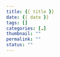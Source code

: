 ```yaml
---
title: {{ title }}
date: {{ date }}
tags: []
categories: [☁️]
thumbnail: ""
permalink: ""
status: ""
---
```


<!-- excerpt -->
<!-- toc -->